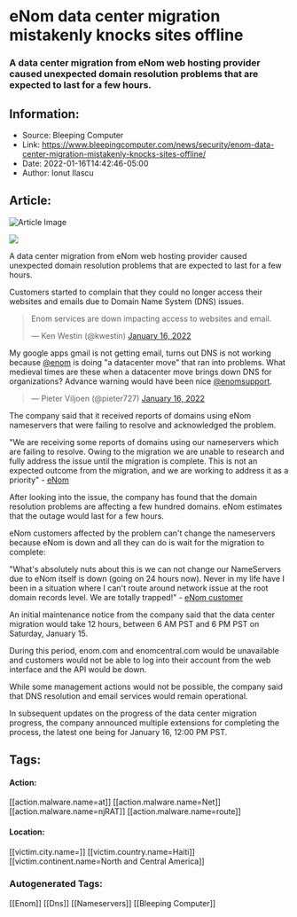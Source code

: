 # eNom data center migration mistakenly knocks sites offline
### A data center migration from eNom web hosting provider caused unexpected domain resolution problems that are expected to last for a few hours.

## Information:
+ Source: Bleeping Computer
+ Link: https://www.bleepingcomputer.com/news/security/enom-data-center-migration-mistakenly-knocks-sites-offline/
+ Date: 2022-01-16T14:42:46-05:00
+ Author: Ionut Ilascu


## Article:
![Article Image](https://www.bleepstatic.com/content/hl-images/2021/05/04/dns-header.jpg)

![](https://www.bleepstatic.com/content/hl-images/2021/05/04/dns-header.jpg)


A data center migration from eNom web hosting provider caused unexpected domain resolution problems that are expected to last for a few hours.


Customers started to complain that they could no longer access their websites and emails due to Domain Name System (DNS) issues.



> 
> Enom services are down impacting access to websites and email.
> 
> 
> — Ken Westin (@kwestin) [January 16, 2022](https://twitter.com/kwestin/status/1482741278659940353?ref_src=twsrc%5Etfw)


  

My google apps gmail is not getting email, turns out DNS is not working because [@enom](https://twitter.com/enom?ref_src=twsrc%5Etfw) is doing "a datacenter move" that ran into problems. What medieval times are these when a datacenter move brings down DNS for organizations? Advance warning would have been nice [@enomsupport](https://twitter.com/enomsupport?ref_src=twsrc%5Etfw).



> — Pieter Viljoen (@pieter727) [January 16, 2022](https://twitter.com/pieter727/status/1482747188270665730?ref_src=twsrc%5Etfw)


The company said that it received reports of domains using eNom nameservers that were failing to resolve and acknowledged the problem.



"We are receiving some reports of domains using our nameservers which are failing to resolve. Owing to the migration we are unable to research and fully address the issue until the migration is complete. This is not an expected outcome from the migration, and we are working to address it as a priority" - [eNom](https://enomstatus.com/)



After looking into the issue, the company has found that the domain resolution problems are affecting a few hundred domains. eNom estimates that the outage would last for a few hours.


eNom customers affected by the problem can't change the nameservers because eNom is down and all they can do is wait for the migration to complete:



"What's absolutely nuts about this is we can not change our NameServers due to eNom itself is down (going on 24 hours now). Never in my life have I been in a situation where I can't route around network issue at the root domain records level. We are totally trapped!" - [eNom customer](https://www.reddit.com/r/sysadmin/comments/s4ucsk/enom_dns_down_anything_on_nameservicescom_etc/hsvx0fy/)



An initial maintenance notice from the company said that the data center migration would take 12 hours, between 6 AM PST and 6 PM PST on Saturday, January 15.


During this period, enom.com and enomcentral.com would be unavailable and customers would not be able to log into their account from the web interface and the API would be down.


While some management actions would not be possible, the company said that DNS resolution and email services would remain operational.


In subsequent updates on the progress of the data center migration progress, the company announced multiple extensions for completing the process, the latest one being for January 16, 12:00 PM PST.





## Tags:

#### Action:
[[action.malware.name=at]] [[action.malware.name=Net]] [[action.malware.name=njRAT]] [[action.malware.name=route]]

#### Location:
[[victim.city.name=]] [[victim.country.name=Haiti]] [[victim.continent.name=North and Central America]]

### Autogenerated Tags:
[[Enom]] [[Dns]] [[Nameservers]] [[Bleeping Computer]]

